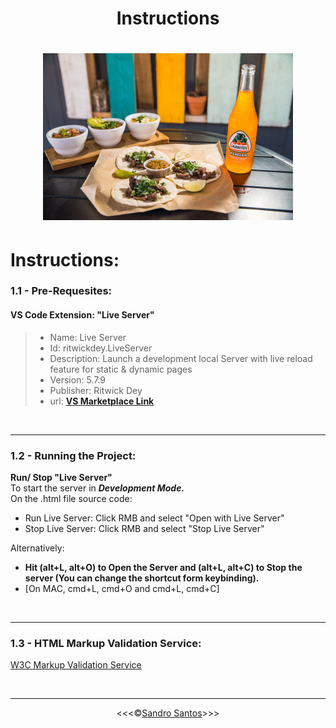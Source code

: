 <h1 align="center">Instructions</h1>

<h1 align="center">

![LTS](/docs/03-html-css/project-lts-dave-gray/img/tacos_and_drink_400x267.png)

</h1>

# **Instructions:**

### 1.1 - Pre-Requesites:
#### **VS Code Extension: "Live Server"**
>* Name: Live Server
>* Id: ritwickdey.LiveServer
>* Description: Launch a development local Server with live reload feature for static & dynamic pages
>* Version: 5.7.9
>* Publisher: Ritwick Dey
>* url: **<a href="https://marketplace.visualstudio.com/items?itemName=ritwickdey.LiveServer">VS Marketplace Link</a>**

<br>
<hr>

### 1.2 - Running the Project:

**Run/ Stop "Live Server"**<br>
To start the server in <em>**Development Mode.**</em> <br> On the .html file source code:
* Run Live Server: Click RMB and select "Open with Live Server"
* Stop Live Server: Click RMB and select "Stop Live Server"

Alternatively:
* **Hit (alt+L, alt+O) to Open the Server and (alt+L, alt+C) to Stop the server (You can change the shortcut form keybinding).**
* [On MAC, cmd+L, cmd+O and cmd+L, cmd+C]

<br>
<hr>

### 1.3 - HTML Markup Validation Service:
<a href="https://validator.w3.org/">W3C Markup Validation Service</a>

<br>
<hr>

<p align="center">&lt;&lt;&lt;&copy;<a href="https://github.com/sandroffdsantos">Sandro Santos</a>&gt;&gt;&gt;</p>
